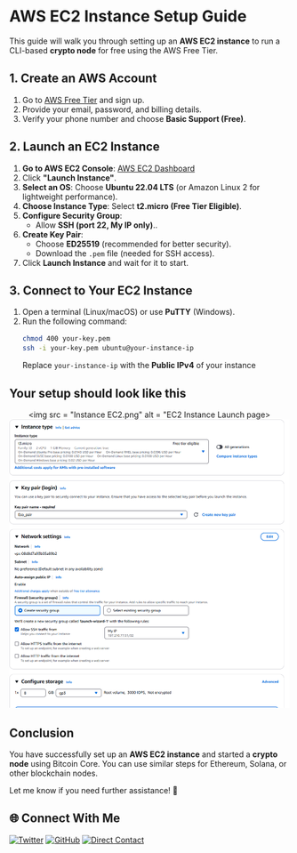 # **AWS EC2 Instance Setup Guide**

This guide will walk you through setting up an **AWS EC2 instance** to run a CLI-based **crypto node** for free using the AWS Free Tier.

## **1. Create an AWS Account**
1. Go to [AWS Free Tier](https://aws.amazon.com/free/) and sign up.
2. Provide your email, password, and billing details.
3. Verify your phone number and choose **Basic Support (Free)**.

## **2. Launch an EC2 Instance**
1. **Go to AWS EC2 Console**: [AWS EC2 Dashboard](https://console.aws.amazon.com/ec2)
2. Click **"Launch Instance"**.
3. **Select an OS**: Choose **Ubuntu 22.04 LTS** (or Amazon Linux 2 for lightweight performance).
4. **Choose Instance Type**: Select **t2.micro (Free Tier Eligible)**.
5. **Configure Security Group**:
   - Allow **SSH (port 22, My IP only)**..
6. **Create Key Pair**:
   - Choose **ED25519** (recommended for better security).
   - Download the `.pem` file (needed for SSH access).
7. Click **Launch Instance** and wait for it to start.

## **3. Connect to Your EC2 Instance**
1. Open a terminal (Linux/macOS) or use **PuTTY** (Windows).
2. Run the following command:
   ```bash
   chmod 400 your-key.pem
   ssh -i your-key.pem ubuntu@your-instance-ip
   ```
   Replace `your-instance-ip` with the **Public IPv4** of your instance 
## **Your setup should look like this**

<div align = "center">

<img src = "Instance EC2.png" alt = "EC2 Instance Launch page>
<img src = "EC2.png" alt = "EC2 Config Screenshot">

</div>

## **Conclusion**
You have successfully set up an **AWS EC2 instance** and started a **crypto node** using Bitcoin Core. You can use similar steps for Ethereum, Solana, or other blockchain nodes.

Let me know if you need further assistance! 🚀

## 🌐 Connect With Me

[![Twitter](https://img.shields.io/badge/Twitter-%231DA1F2.svg?style=for-the-badge&logo=Twitter&logoColor=white)](https://twitter.com/oche_21)
[![GitHub](https://img.shields.io/badge/github-%23121011.svg?style=for-the-badge&logo=github&logoColor=white)](https://github.com/eso8484)
[![Direct Contact](https://img.shields.io/badge/Direct_Contact-%23009688.svg?style=for-the-badge&logo=telegram&logoColor=white)](https://t.me/eso8484)
